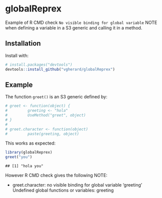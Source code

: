 
<!-- README.md is generated from README.Rmd. Please edit that file -->

# globalReprex

<!-- badges: start -->

<!-- badges: end -->

Example of R CMD check `No visible binding for global variable` NOTE
when defining a variable in a S3 generic and calling it in a method.

## Installation

Install with:

``` r
# install.packages("devtools")
devtools::install_github("vgherard/globalReprex")
```

## Example

The function `greet()` is an S3 generic defined by:

``` r
# greet <- function(object) {
#         greeting <- "hola"
#         UseMethod("greet", object)
# }
# 
# greet.character <- function(object)
#         paste(greeting, object)
```

This works as expected:

``` r
library(globalReprex)
greet("you")
```

    ## [1] "hola you"

However R CMD check gives the following NOTE:

  - greet.character: no visible binding for global variable ‘greeting’
    Undefined global functions or variables: greeting
